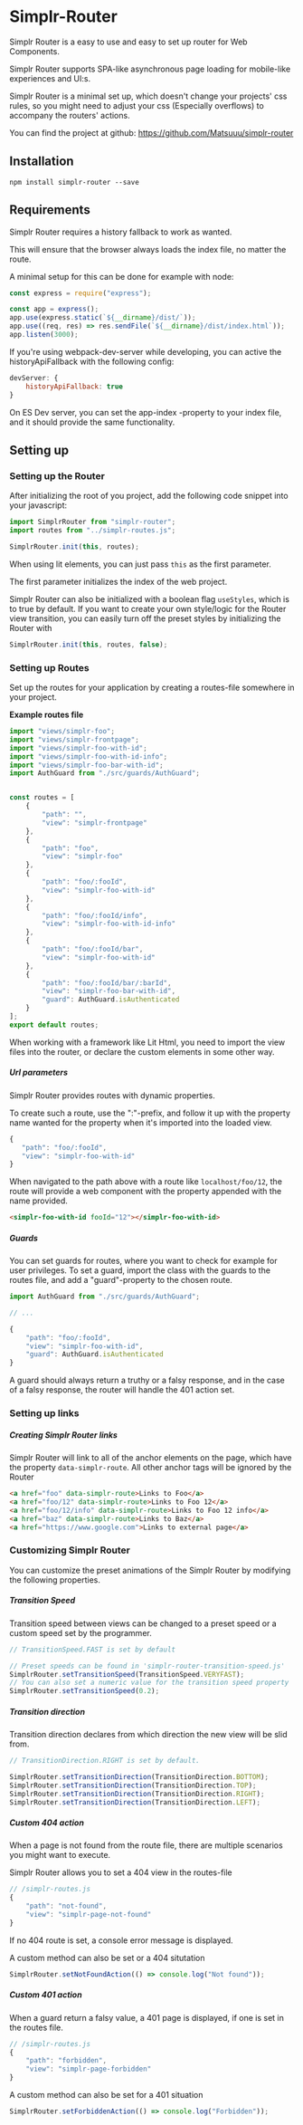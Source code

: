 # Simplr-Router

Simplr Router is a easy to use and easy to set up router for Web Components.

Simplr Router supports SPA-like asynchronous page loading for mobile-like experiences and UI:s.

Simplr Router is a minimal set up, which doesn't change your projects' css rules, 
so you might need to adjust your css (Especially overflows) to accompany the routers' 
actions.

You can find the project at github: https://github.com/Matsuuu/simplr-router

Installation
-------------------

`npm install simplr-router --save`

Requirements
-------------------

Simplr Router requires a history fallback to work as wanted. 

This will ensure that the browser always loads the index file, no matter the route.

A minimal setup for this can be done for example with node:

```javascript
const express = require("express");

const app = express();
app.use(express.static(`${__dirname}/dist/`));
app.use((req, res) => res.sendFile(`${__dirname}/dist/index.html`));
app.listen(3000);

```

If you're using webpack-dev-server while developing, you can active 
the historyApiFallback with the following config:
```javascript
devServer: {
    historyApiFallback: true
}
```

On ES Dev server, you can set the app-index -property to your index file, 
and it should provide the same functionality.

Setting up
-----------------

### Setting up the Router

After initializing the root of you project, add the following code snippet into your javascript:
```javascript
import SimplrRouter from "simplr-router";
import routes from "../simplr-routes.js";

SimplrRouter.init(this, routes);
```

When using lit elements, you can just pass `this` as the first parameter.

The first parameter initializes the index of the web project.


Simplr Router can also be initialized with a boolean flag `useStyles`, 
which is to true by default. If you want to create your own style/logic 
for the Router view transition, you can easily turn off the preset styles 
by initializing the Router with
```javascript
SimplrRouter.init(this, routes, false);
```

### Setting up Routes
Set up the routes for your application by creating a routes-file somewhere in your project.

**Example routes file**
```javascript
import "views/simplr-foo";
import "views/simplr-frontpage";
import "views/simplr-foo-with-id";
import "views/simplr-foo-with-id-info";
import "views/simplr-foo-bar-with-id";
import AuthGuard from "./src/guards/AuthGuard";


const routes = [
    {
        "path": "",
        "view": "simplr-frontpage"
    },
    {
        "path": "foo",
        "view": "simplr-foo"
    },
    {
        "path": "foo/:fooId",
        "view": "simplr-foo-with-id"
    },
    {
        "path": "foo/:fooId/info",
        "view": "simplr-foo-with-id-info"
    },
    {
        "path": "foo/:fooId/bar",
        "view": "simplr-foo-with-id"
    },
    {
        "path": "foo/:fooId/bar/:barId",
        "view": "simplr-foo-bar-with-id",
        "guard": AuthGuard.isAuthenticated
    }
];
export default routes;
```

When working with a framework like Lit Html, 
you need to import the view files into the router,
 or declare the custom elements in some other way.
 
##### Url parameters
 
 Simplr Router provides routes with dynamic properties.
 
 To create such a route, use the ":"-prefix, and follow it up with the property name 
 wanted for the property when it's imported into the loaded view.
 
 ```javascript
{
    "path": "foo/:fooId",
    "view": "simplr-foo-with-id"
}
```

When navigated to the path above with a route like `localhost/foo/12`, the 
route will provide a web component with the property appended with the name provided.

```html
<simplr-foo-with-id fooId="12"></simplr-foo-with-id>
``` 
 
##### Guards

You can set guards for routes, where you want to check for example for user privileges.
To set a guard, import the class with the guards to the routes file, and add a "guard"-property 
to the chosen route.

```javascript
import AuthGuard from "./src/guards/AuthGuard";

// ...

{
    "path": "foo/:fooId",
    "view": "simplr-foo-with-id",
    "guard": AuthGuard.isAuthenticated
}
```
 
 A guard should always return a truthy or a falsy response, and in the case of a falsy 
 response, the router will handle the 401 action set.


### Setting up links

##### Creating Simplr Router links
Simplr Router will link to all of the anchor elements on the page,
which have the property `data-simplr-route`. All other anchor tags will 
be ignored by the Router
```html
<a href="foo" data-simplr-route>Links to Foo</a>
<a href="foo/12" data-simplr-route>Links to Foo 12</a>
<a href="foo/12/info" data-simplr-route>Links to Foo 12 info</a>
<a href="baz" data-simplr-route>Links to Baz</a>
<a href="https://www.google.com">Links to external page</a>
```



### Customizing Simplr Router
You can customize the preset animations of the Simplr Router 
by modifying the following properties.

##### Transition Speed

Transition speed between views can be changed to a preset speed
or a custom speed set by the programmer.
```javascript
// TransitionSpeed.FAST is set by default

// Preset speeds can be found in 'simplr-router-transition-speed.js'
SimplrRouter.setTransitionSpeed(TransitionSpeed.VERYFAST); 
// You can also set a numeric value for the transition speed property
SimplrRouter.setTransitionSpeed(0.2);
```


##### Transition direction

Transition direction declares from which direction the new view 
will be slid from.

```javascript
// TransitionDirection.RIGHT is set by default.

SimplrRouter.setTransitionDirection(TransitionDirection.BOTTOM);
SimplrRouter.setTransitionDirection(TransitionDirection.TOP);
SimplrRouter.setTransitionDirection(TransitionDirection.RIGHT);
SimplrRouter.setTransitionDirection(TransitionDirection.LEFT);
```

##### Custom 404 action

When a page is not found from the route file, there are multiple scenarios you might 
want to execute.

Simplr Router allows you to set a 404 view in the routes-file

```javascript
// /simplr-routes.js
{
    "path": "not-found",
    "view": "simplr-page-not-found"
}
```

If no 404 route is set, a console error message is displayed.


A custom method can also be set or a 404 situtation
```javascript
SimplrRouter.setNotFoundAction(() => console.log("Not found"));
```


##### Custom 401 action

When a guard return a falsy value, a 401 page is displayed, if one is set in the 
routes file.

```javascript
// /simplr-routes.js
{
    "path": "forbidden",
    "view": "simplr-page-forbidden"
}
```


A custom method can also be set for a 401 situation
```javascript
SimplrRouter.setForbiddenAction(() => console.log("Forbidden"));
```